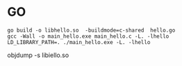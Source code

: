

# GO

```
go build -o libhello.so  -buildmode=c-shared  hello.go 
gcc -Wall -o main_hello.exe main_hello.c -L. -lhello
LD_LIBRARY_PATH=. ./main_hello.exe -L. -lhello
```

objdump -s libiello.so